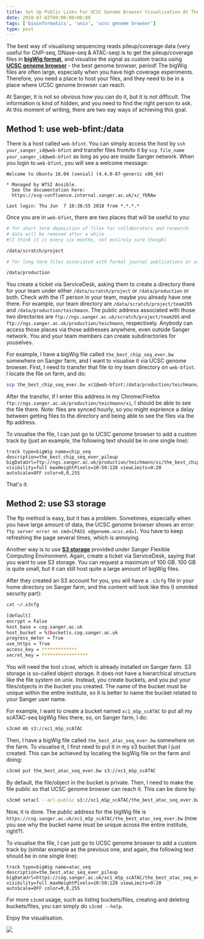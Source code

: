 ```yaml
---
title: Set Up Public Links For UCSC Genome Browser Visualisation At The WTSI
date: 2018-07-02T00:00:00+08:00
tags: ['bioinformatics', 'unix', 'ucsc genome browser']
type: post
---
```


The best way of visualising sequencing reads pileup/coverage data (very useful for ChIP-seq, DNase-seq & ATAC-seq) is to get the pileup/coverage files in __[bigWig format](https://genome.ucsc.edu/goldenpath/help/bigWig.html)__, and visualise the signal as custom tracks using __[UCSC genome browser](https://genome.ucsc.edu/goldenpath/help/customTrack.html)__ - the best genome browser, period! The bigWig files are often large, especially when you have high coverage experiments. Therefore, you need a place to host your files, and they need to be in a place where UCSC genome browser can reach.

At Sanger, it is not so obvious how you can do it, but it is not difficult. The information is kind of hidden, and you need to find the right person to ask. At this moment of writing, there are two eay ways of achieving this goal.

## Method 1: use web-bfint:/data

There is a host called `web-bfint`. You can simply access the host by `ssh your_sanger_id@web-bfint` and transfer files from/to it by `scp file_name your_sanger_id@web-bfint` as long as you are inside Sanger network. When you login to `web-bfint`, you will see a welcome message:

```
Welcome to Ubuntu 16.04 (xenial) (4.4.0-87-generic x86_64) 

* Managed by WTSI Ansible. 
  See the documentation here:
  https://ssg-confluence.internal.sanger.ac.uk/x/_YbRAw

Last login: Thu Jun  7 18:38:55 2018 from *.*.*.*
```

Once you are in `web-bfint`, there are two places that will be useful to you:

```bash
# for short term deposition of files for collaborators and research
# data will be removed after a while
#(I think it is every six months, not entirely sure though)

/data/scratch/project

# for long term files associated with formal journal publications or archival

/data/production
```

You create a ticket via ServiceDesk, asking them to create a directory there for your team under either `/data/scratch/project` or `/data/production` or both. Check with the IT person in your team, maybe you already have one there. For example, our team directory are `/data/scratch/project/team205` and `/data/production/teichmann`. The public address associated with those two directories are `ftp://ngs.sanger.ac.uk/scratch/project/team205` and `ftp://ngs.sanger.ac.uk/production/teichmann`, respectively. Anybody can access those places via those addresses anywhere, even outside Sanger network. You and your team members can create subdirectories for youselves.

For example, I have a bigWig file called `the_best_chip_seq_ever.bw` somewhere on Sanger farm, and I want to visualise it via UCSC genome browser. First, I need to transfer that file to my team directory on `web-bfint`. I locate the file on farm, and do:

```bash
scp the_best_chip_seq_ever.bw xc1@web-bfint:/data/production/teichmann/xi/
```

After the transfer, if I enter this address in my Chrome/Firefox `ftp://ngs.sanger.ac.uk/production/teichmann/xi`, I should be able to see the file there. Note: files are synced hourly, so you might exprience a delay between getting files to the directory and being able to see the files via the ftp address.

To visualise the file, I can just go to UCSC genome browser to add a custom track by (just an example, the following text should be in one single line):

```
track type=bigWig name=chip_seq description=the_best_chip_seq_ever_pileup
bigDataUrl=ftp://ngs.sanger.ac.uk/production/teichmann/xi/the_best_chip_seq_ever.bw
visibility=full maxHeightPixels=10:50:128 viewLimits=0:20 autoScale=OFF color=0,0,255
```

That's it.

## Method 2: use S3 storage

The ftp method is easy, but it has a problem. Sometimes, especially when you have large amount of data, the UCSC genome browser shows an error: `ftp server error on cmd=[PASS x@genome.ucsc.edu]`. You have to keep refreshing the page several times, which is annoying.

Another way is to use __[S3 storage](https://aws.amazon.com/s3/)__ provided under Sanger Flexible Computing Environment. Again, create a ticket via ServiceDesk, saying that you want to use S3 storage. You can request a maximum of 100 GB. 100 GB is quite small, but it can still host quite a large amount of bigWig files.

After they created an S3 account for you, you will have a `.s3cfg` file in your home directory on Sanger farm, and the content will look like this (I ommited security part):

```bash
cat ~/.s3cfg 

[default]
encrypt = False
host_base = cog.sanger.ac.uk
host_bucket = %(bucket)s.cog.sanger.ac.uk
progress_meter = True
use_https = True
access_key = *************
secret_key = *****************
```

You will need the tool `s3cmd`, which is already installed on Sanger farm. S3 storage is so-called object storage. It does not have a hierarchical structure like the file system on unix. Instead, you create buckets, and you put your files/objects in the bucket you created. The name of the bucket must be unique within the entire institute, so it is better to name the bucket related to your Sanger user name.

For example, I want to create a bucket named `xc1_mSp_scATAC` to put all my scATAC-seq bigWig files there, so, on Sanger farm, I do:

```bash
s3cmd mb s3://xc1_mSp_scATAC
```

Then, I have a bigWig file called `the_best_atac_seq_ever.bw` somewhere on the farm. To visualise it, I first need to put it in my s3 bucket that I just created. This can be achieved by locating the bigWig file on the farm and doing:

```bash
s3cmd put the_best_atac_seq_ever.bw s3://xc1_mSp_scATAC
```

By default, the file/object in the bucket is private. Then, I need to make the file public so that UCSC genome browser can reach it. This can be done by:

```bash
s3cmd setacl --acl-public s3://xc1_mSp_scATAC/the_best_atac_seq_ever.bw
```

Now, it is done. The public address for the bigWig file is `https://cog.sanger.ac.uk/xc1_mSp_scATAC/the_best_atac_seq_ever.bw` (now you see why the bucket name must be unique across the entire institute, right?).

To visualise the file, I can just go to UCSC genome browser to add a custom track by (similar example as the previous one, and again, the following text should be in one single line):

```
track type=bigWig name=atac_seq description=the_best_atac_seq_ever_pileup
bigDataUrl=https://cog.sanger.ac.uk/xc1_mSp_scATAC/the_best_atac_seq_ever.bw
visibility=full maxHeightPixels=10:50:128 viewLimits=0:20 autoScale=OFF color=0,0,255
```

For more `s3cmd` usage, such as listing buckets/files, creating and deleting buckets/files, you can simply do `s3cmd --help`.

Enjoy the visualisation.

![](https://raw.githubusercontent.com/dbrg77/plate_scATAC-seq/master/figures/ucsc_example_cxcr5_locus.jpg)
